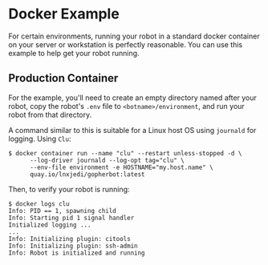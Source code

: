 # Docker Example

For certain environments, running your robot in a standard docker container on your server or workstation is perfectly reasonable. You can use this example to help get your robot running.

## Production Container

For the example, you'll need to create an empty directory named after your robot, copy the robot's `.env` file to `<botname>/environment`, and run your robot from that directory.

A command similar to this is suitable for a Linux host OS using `journald` for logging. Using `Clu`:

```
$ docker container run --name "clu" --restart unless-stopped -d \
	  --log-driver journald --log-opt tag="clu" \
	  --env-file environment -e HOSTNAME="my.host.name" \
	  quay.io/lnxjedi/gopherbot:latest
```

Then, to verify your robot is running:
```
$ docker logs clu
Info: PID == 1, spawning child
Info: Starting pid 1 signal handler
Initialized logging ...
...
Info: Initializing plugin: citools
Info: Initializing plugin: ssh-admin
Info: Robot is initialized and running
```

